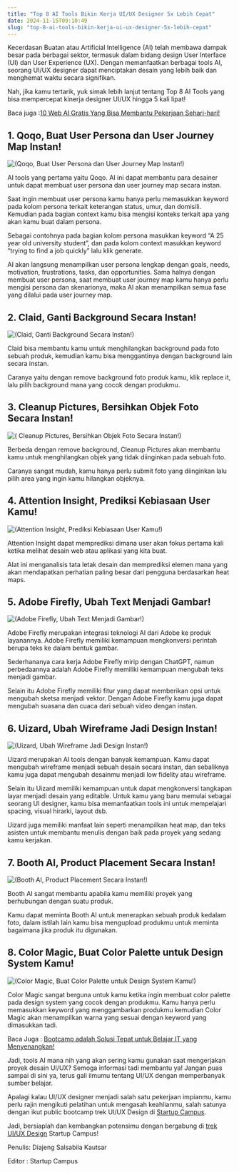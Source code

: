```yaml
---
title: "Top 8 AI Tools Bikin Kerja UI/UX Designer 5x Lebih Cepat"
date: 2024-11-15T09:10:49
slug: "top-8-ai-tools-bikin-kerja-ui-ux-designer-5x-lebih-cepat"
---
```

Kecerdasan Buatan atau Artificial Intelligence (AI) telah membawa dampak besar pada berbagai sektor, termasuk dalam bidang design User Interface (UI) dan User Experience (UX). Dengan memanfaatkan berbagai tools AI, seorang UI/UX designer dapat menciptakan desain yang lebih baik dan menghemat waktu secara signifikan. 

Nah, jika kamu tertarik, yuk simak lebih lanjut tentang Top 8 AI Tools yang bisa mempercepat kinerja designer UI/UX hingga 5 kali lipat!

Baca juga :[10 Web AI Gratis Yang Bisa Membantu Pekerjaan Sehari-hari!](https://www.startupcampus.id/blog/10-web-ai-gratis-yang-bisa-membantu-pekerjaan-sehari-hari/?_ga=2.88283481.355930288.1686793780-1948222046.1665468149&_gl=1*lotvzx*_ga*MTk0ODIyMjA0Ni4xNjY1NDY4MTQ5*_ga_3G9FB2PL4B*MTY4NjgwMjc0OC4zLjAuMTY4NjgwMjc0OC4wLjAuMA..*_ga_S5WKMBQ8R2*MTY4NjgwMjc0OC4yLjAuMTY4NjgwMjc0OC4wLjAuMA..)

## 1. Qoqo, Buat User Persona dan User Journey Map Instan!

![(Qoqo, Buat User Persona dan User Journey Map Instan!)](https://lh3.googleusercontent.com/oB2clER0ALSR4kvrCdPEZjs3xUszeNTJDtaJLGnQtkIMpod2sJCBcoe92UpLf1MujHi2TwWg_hIIxg93FXv_A0cUCk0rjy9REuh-LqanKbLiolEZe1S9sIrDIge1xjRYTgTxtYdXt5Z-l7-kOPFHIQ)

AI tools yang pertama yaitu Qoqo. AI ini dapat membantu para desainer untuk dapat membuat user persona dan user journey map secara instan.

Saat ingin membuat user persona kamu hanya perlu memasukkan keyword pada kolom persona terkait keterangan status, umur, dan domisili. Kemudian pada bagian context kamu bisa mengisi konteks terkait apa yang akan kamu buat dalam persona. 

Sebagai contohnya pada bagian kolom persona masukkan keyword “A 25 year old university student”, dan pada kolom context masukkan keyword “trying to find a job quickly” lalu klik generate. 

AI akan langsung menampilkan user persona lengkap dengan goals, needs, motivation, frustrations, tasks, dan opportunities. Sama halnya dengan membuat user persona, saat membuat user journey map kamu hanya perlu mengisi persona dan skenarionya, maka AI akan menampilkan semua fase yang dilalui pada user journey map.

## 2. Claid, Ganti Background Secara Instan!

![(Claid, Ganti Background Secara Instan!)](https://lh4.googleusercontent.com/HXLCdmh5ZnaO2h_O7onxAYcUQX35M8RSCA9fDUeV35Hrwu3NZxURviKAN6q5kw-1JSjPZhKEVjMlZ64WcYPraijwclvJHUNfGNSbLjqoCrjzCuR9w-fHB4t_ICqVexAsdZ5S-af-A5uQbMuG7MXiXw)

Claid bisa membantu kamu untuk menghilangkan background pada foto sebuah produk, kemudian kamu bisa menggantinya dengan background lain secara instan. 

Caranya yaitu dengan remove background foto produk kamu, klik replace it, lalu pilih background mana yang cocok dengan produkmu.

## 3. Cleanup Pictures, Bersihkan Objek Foto Secara Instan!

![( Cleanup Pictures, Bersihkan Objek Foto Secara Instan!)](https://lh3.googleusercontent.com/opvkc4R-yOLogpJ2zJFw2vbjzS1IiEurPIUuvjm_2vWyDlzBb8e4sam7A6LGpMChTVYoO1mdzWj8bqU5aCI9ty-SgfFS0jEi9gNPMGsFzGCgEJW6AqCTTo96Qg7obblPP7ZITeNV4byaA-jnqss7FQ)

Berbeda dengan remove background, Cleanup Pictures akan membantu kamu untuk menghilangkan objek yang tidak diinginkan pada sebuah foto. 

Caranya sangat mudah, kamu hanya perlu submit foto yang diinginkan lalu pilih area yang ingin kamu hilangkan objeknya.

## 4. Attention Insight, Prediksi Kebiasaan User Kamu!

![(Attention Insight, Prediksi Kebiasaan User Kamu!)](https://lh6.googleusercontent.com/5-KF66zxe0yQQomrbEL6-771jJjsf_ucfGOGxWXnNBcUJp3gXMeXGBFITFkR-mwHNH4YINYyEm5lP9pdnm0WSPxBHj3lXK0O9o1oux0WrH6P1utWi7qo8SAn7B7XYt_cjmq_jcdUj8l7ADXXcPzZ1w)

Attention Insight dapat memprediksi dimana user akan fokus pertama kali ketika melihat desain web atau aplikasi yang kita buat.

Alat ini menganalisis tata letak desain dan memprediksi elemen mana yang akan mendapatkan perhatian paling besar dari pengguna berdasarkan heat maps.

## 5. Adobe Firefly, Ubah Text Menjadi Gambar!

![(Adobe Firefly, Ubah Text Menjadi Gambar!)](https://lh5.googleusercontent.com/nVcFzldlffWYyp71Ws7f_R1_gnTHlqspVzfPq-Ce5QhtJXkzwp6V5Na2uikfB_jOZvZ6qdur921ZjTUwIFMUjFxWBYxDn-vmUn79Au4Ni2Z_r8zWavLKW2dQiGxMpX5nMxtYLq9j21oXBg1mZiKQDQ)

Adobe Firefly merupakan integrasi teknologi AI dari Adobe ke produk layanannya. Adobe Firefly memiliki kemampuan mengkonversi perintah berupa teks ke dalam bentuk gambar. 

Sederhananya cara kerja Adobe Firefly mirip dengan ChatGPT, namun perbedaannya adalah Adobe Firefly memiliki kemampuan mengubah teks menjadi gambar. 

Selain itu Adobe Firefly memiliki fitur yang dapat memberikan opsi untuk mengubah sketsa menjadi vektor. Dengan Adobe Firefly kamu juga dapat mengubah suasana dan cuaca dari sebuah video dengan instan. 

## 6. Uizard, Ubah Wireframe Jadi Design Instan!

![(Uizard, Ubah Wireframe Jadi Design Instan!)](https://lh4.googleusercontent.com/J3a0ePEpplGDu-Oy4XWT8j5oyvDFjKfJlVWskMuxJeoYl1zrtyStywt-2_P-AY1gIs2tP3atmUm9dcy8z7s59l3XPpHjsmxWYjscBau5Z8CVU_cY96vjjUeLY-LJGjWUYhS28fSStVPAi_UZsaeQAg)

Uizard merupakan AI tools dengan banyak kemampuan. Kamu dapat mengubah wireframe menjadi sebuah desain secara instan, dan sebaliknya kamu juga dapat mengubah desainmu menjadi low fidelity atau wireframe. 

Selain itu Uizard memiliki kemampuan untuk dapat mengkonversi tangkapan layar menjadi desain yang editable. Untuk kamu yang baru memulai sebagai seorang UI designer, kamu bisa memanfaatkan tools ini untuk mempelajari spacing, visual hirarki, layout dsb. 

Uizard juga memiliki manfaat lain seperti menampilkan heat map, dan teks asisten untuk membantu menulis dengan baik pada proyek yang sedang kamu kerjakan. 

## 7. Booth AI, Product Placement Secara Instan!

![(Booth AI, Product Placement Secara Instan!)](https://lh5.googleusercontent.com/UPL36hxXY6G4RymKxc8aUgzXLnKcfBGJSMwYqHw1girbHyRaFUuJpzec8GldGf3Jn-TMSoUmmrtZQr4keigwIJI58TanmZzxqxDKNGQy0oLVpmfbYee5lh0mWvlORcS4p8e6sAErrE-LFM-jm3Sfug)

Booth AI sangat membantu apabila kamu memiliki proyek yang berhubungan dengan suatu produk. 

Kamu dapat meminta Booth AI untuk menerapkan sebuah produk kedalam foto, dalam istilah lain kamu bisa mengupload produkmu untuk meminta bagaimana jika produk itu digunakan.

## 8. Color Magic, Buat Color Palette untuk Design System Kamu!

![(Color Magic, Buat Color Palette untuk Design System Kamu!)](https://lh5.googleusercontent.com/IzzshVICMR50Bjs2f3zhxeRo2t65i3UZM0982Y9YvwKAT1AwbuHN0Jupse_dqjKReDHdwc6myBEchQQ6jVHOPykR6lGmMOh_pE46Edv5uJ3bABzGcb4gVWMOf7E-LNLj7qliOoawLhenwh-TzUbwxg)

Color Magic sangat berguna untuk kamu ketika ingin membuat color palette pada design system yang cocok dengan produkmu. Kamu hanya perlu memasukkan keyword yang menggambarkan produkmu kemudian Color Magic akan menampilkan warna yang sesuai dengan keyword yang dimasukkan tadi. 

Baca Juga : [Bootcamp adalah Solusi Tepat untuk Belajar IT yang Menyenangkan!](https://www.startupcampus.id/blog/bootcamp-adalah-solusi-tepat-untuk-belajar-it-yang-menyenangkan/)

Jadi, tools AI mana nih yang akan sering kamu gunakan saat mengerjakan proyek desain UI/UX? Semoga informasi tadi membantu ya! Jangan puas sampai di sini ya, terus gali ilmumu tentang UI/UX dengan memperbanyak sumber belajar. 

Apalagi kalau UI/UX designer menjadi salah satu pekerjaan impianmu, kamu perlu rajin mengikuti pelatihan untuk mengasah keahlianmu, salah satunya dengan ikut public bootcamp trek UI/UX Design di [Startup Campus](https://startupcampus.id/). 

Jadi, bersiaplah dan kembangkan potensimu dengan bergabung di [trek UI/UX Design](https://startupcampus.id/track/uiux-design) Startup Campus!

Penulis: Diajeng Salsabila Kautsar

Editor : Startup Campus